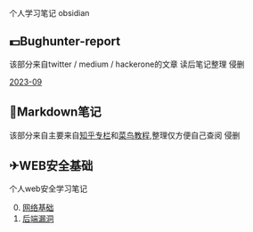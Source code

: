 个人学习笔记 obsidian

## 💵Bughunter-report
该部分来自twitter / medium / hackerone的文章   读后笔记整理   侵删  

[2023-09](Bughunter-report/2023-09/)

## 🚀Markdown笔记
该部分来自主要来自[知乎专栏](https://zhuanlan.zhihu.com/p/59412540)和[菜鸟教程](https://www.runoob.com/markdown/md-advance.html),整理仅方便自己查阅 侵删

## ✈WEB安全基础

个人web安全学习笔记  

0. [网络基础](Web安全基础/0.网络基础/0.网络基础.md)  
1. [后端漏洞](Web安全基础/1.后端漏洞/)

